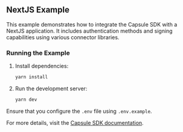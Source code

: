 ## NextJS Example

This example demonstrates how to integrate the Capsule SDK with a NextJS application. It includes authentication methods
and signing capabilities using various connector libraries.

### Running the Example

1. Install dependencies:
   ```bash
   yarn install
   ```
2. Run the development server:
   ```bash
   yarn dev
   ```

Ensure that you configure the `.env` file using `.env.example`.

For more details, visit the [Capsule SDK documentation](https://docs.usecapsule.com/welcome).
